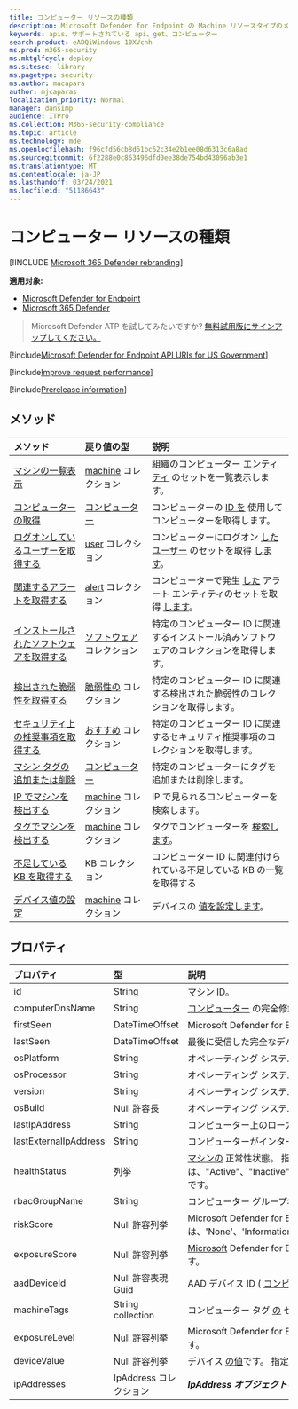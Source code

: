 ```yaml
---
title: コンピューター リソースの種類
description: Microsoft Defender for Endpoint の Machine リソースタイプのメソッドとプロパティについて説明します。
keywords: apis、サポートされている api、get、コンピューター
search.product: eADQiWindows 10XVcnh
ms.prod: m365-security
ms.mktglfcycl: deploy
ms.sitesec: library
ms.pagetype: security
ms.author: macapara
author: mjcaparas
localization_priority: Normal
manager: dansimp
audience: ITPro
ms.collection: M365-security-compliance
ms.topic: article
ms.technology: mde
ms.openlocfilehash: f96cfd56cb8d61bc62c34e2b1ee08d6313c6a8ad
ms.sourcegitcommit: 6f2288e0c863496dfd0ee38de754bd43096ab3e1
ms.translationtype: MT
ms.contentlocale: ja-JP
ms.lasthandoff: 03/24/2021
ms.locfileid: "51186643"
---
```

# <a name="machine-resource-type"></a>コンピューター リソースの種類

[!INCLUDE [Microsoft 365 Defender rebranding](../../includes/microsoft-defender.md)]

**適用対象:**
- [Microsoft Defender for Endpoint](https://go.microsoft.com/fwlink/p/?linkid=2154037)
- [Microsoft 365 Defender](https://go.microsoft.com/fwlink/?linkid=2118804)

> Microsoft Defender ATP を試してみたいですか? [無料試用版にサインアップしてください。](https://www.microsoft.com/microsoft-365/windows/microsoft-defender-atp?ocid=docs-wdatp-exposedapis-abovefoldlink) 

[!include[Microsoft Defender for Endpoint API URIs for US Government](../../includes/microsoft-defender-api-usgov.md)]

[!include[Improve request performance](../../includes/improve-request-performance.md)]

[!include[Prerelease information](../../includes/prerelease.md)]

## <a name="methods"></a>メソッド

メソッド|戻り値の型 |説明
:---|:---|:---
[マシンの一覧表示](get-machines.md) | [machine](machine.md) コレクション | 組織のコンピューター [エンティティ](machine.md) のセットを一覧表示します。
[コンピューターの取得](get-machine-by-id.md) | [コンピューター](machine.md) | コンピューターの [ID を](machine.md) 使用してコンピューターを取得します。
[ログオンしているユーザーを取得する](get-machine-log-on-users.md) | [user](user.md) コレクション | コンピューターにログオン [したユーザー](user.md) のセットを取得 [します](machine.md)。
[関連するアラートを取得する](get-machine-related-alerts.md) | [alert](alerts.md) コレクション | コンピューターで発生 [した](alerts.md) アラート エンティティのセットを取得 [します](machine.md)。
[インストールされたソフトウェアを取得する](get-installed-software.md) | [ソフトウェア](software.md) コレクション | 特定のコンピューター ID に関連するインストール済みソフトウェアのコレクションを取得します。
[検出された脆弱性を取得する](get-discovered-vulnerabilities.md) | [脆弱性の](vulnerability.md) コレクション | 特定のコンピューター ID に関連する検出された脆弱性のコレクションを取得します。
[セキュリティ上の推奨事項を取得する](get-security-recommendations.md) | [おすすめ](recommendation.md) コレクション | 特定のコンピューター ID に関連するセキュリティ推奨事項のコレクションを取得します。
[マシン タグの追加または削除](add-or-remove-machine-tags.md) | [コンピューター](machine.md) | 特定のコンピューターにタグを追加または削除します。
[IP でマシンを検出する](find-machines-by-ip.md) | [machine](machine.md) コレクション | IP で見られるコンピューターを検索します。
[タグでマシンを検出する](find-machines-by-tag.md) | [machine](machine.md) コレクション | タグでコンピューターを [検索します](machine-tags.md)。
[不足している KB を取得する](get-missing-kbs-machine.md) | KB コレクション | コンピューター ID に関連付けられている不足している KB の一覧を取得する
[デバイス値の設定](set-device-value.md)| [machine](machine.md) コレクション | デバイスの [値を設定します](tvm-assign-device-value.md)。

## <a name="properties"></a>プロパティ

プロパティ |   型   |   説明
:---|:---|:---
id | String | [マシン](machine.md) ID。
computerDnsName | String | [コンピューター](machine.md) の完全修飾名。
firstSeen | DateTimeOffset | Microsoft Defender for [](machine.md) Endpoint によってコンピューターが観測された最初の日付と時刻。
lastSeen | DateTimeOffset |最後に受信した完全なデバイス レポートの時刻と日付。 通常、デバイスは 24 時間ごとに完全なレポートを送信します。
osPlatform | String | オペレーティング システム プラットフォーム。
osProcessor | String | オペレーティング システム プロセッサ。
version | String | オペレーティング システムのバージョン。
osBuild | Null 許容長 | オペレーティング システムのビルド番号。
lastIpAddress | String | コンピューター上のローカル NIC の最後の[IP。](machine.md)
lastExternalIpAddress | String | コンピューターがインターネットに [アクセスした](machine.md) 最後の IP。
healthStatus | 列挙 | [マシンの](machine.md) 正常性状態。 指定できる値は、"Active"、"Inactive"、"ImpairedCommunication"、"NoSensorData"、"NoSensorDataImpairedCommunication"、"Unknown" です。 
rbacGroupName | String | コンピューター グループ名。
riskScore | Null 許容列挙 | Microsoft Defender for Endpoint によって評価されるリスク スコア。 指定できる値は、'None'、'Informational'、'Low'、'Medium'、および 'High' です。
exposureScore | Null 許容列挙 | [Microsoft](tvm-exposure-score.md) Defender for Endpoint によって評価される露出スコア。 指定できる値は、'None'、'Low'、'Medium'、および 'High' です。
aadDeviceId | Null 許容表現 Guid | AAD デバイス ID ( [コンピューターが](machine.md) AAD 参加している場合)。
machineTags | String collection | コンピューター タグ [の](machine.md) セット。
exposureLevel | Null 許容列挙 | Microsoft Defender for Endpoint によって評価される露出レベル。 指定できる値は、'None'、'Low'、'Medium'、および 'High' です。
deviceValue | Null 許容列挙 | デバイス [の値](tvm-assign-device-value.md)です。 指定できる値は、'Normal'、'Low'、および 'High' です。
ipAddresses | IpAddress コレクション | ***IpAddress オブジェクトの*** セット。 「Get [machines API」を参照してください](get-machines.md)。


